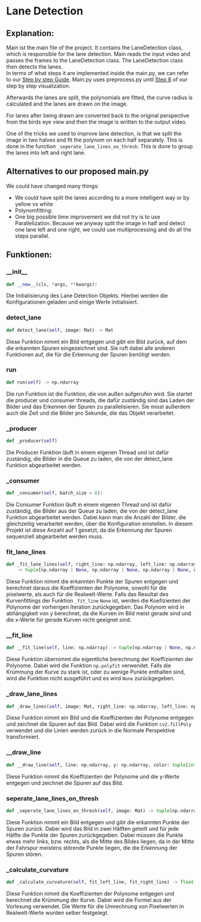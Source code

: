 # Lane Detection

## Explanation:
Main ist the main file of the project. It contains the LaneDetection class, which is responsible for the lane detection.
Main reads the input video and passes the frames to the LaneDetection class. The LaneDetection class then detects the lanes.   
In terms of what steps it are implemented inside the main.py, we can refer to our [Step by step Guide](step_by_step.ipynb). Main.py uses preprocess.py until [Step 8](step_by_step.ipynb) of our step by step visualization.

Afterwards the lanes are split, the polynomials are fitted, the curve radius is calculated and the lanes are drawn on the image.

For lanes after being drawn are converted back to the original perspective from the birds eye view and then the image is written to the output video.

One of the tricks we used to improve lane detection, is that we split the image in two halves and fit the polynom on each half separately. This is done in the function `_seperate_lane_lines_on_thresh`. This is done to group the lanes into left and right lane.

## Alternatives to our proposed main.py

We could have changed many things:
- We could have split the lanes according to a more intelligent way or by yellow vs white
- Polynomfitting:
- One big possible time improvement we did not try is to use Parallelization. Because we anyway split the image in half and detect one lane left and one right, we could use multiprocessing and do all the steps parallel.

## Funktionen:

### \_\_init\_\_

```python
def __new__(cls, *args, **kwargs):
```
Die Initialisierung des Lane Detection Objekts. Hierbei werden die Konfigurationen geladen und einige Werte initialisiert.

### detect_lane

```python
def detect_lane(self, image: Mat) -> Mat
```
Diese Funktion nimmt ein Bild entgegen und gibt ein Bild zurück, auf dem die erkannten Spuren eingezeichnet sind. 
Sie ruft dabei alle anderen Funktionen auf, die für die Erkennung der Spuren benötigt werden.

### run
```python
def run(self) -> np.ndarray
```
Die run Funktion ist die Funktion, die von außen aufgerufen wird. Sie startet die producer und consumer threads, 
die dafür zuständig sind das Laden der Bilder und das Erkennen der Spuren zu parallelisieren. Sie misst außerdem auch 
die Zeit und die Bilder pro Sekunde, die das Objekt verarbeitet.

### \_producer

```python
def _producer(self)
```
Die Producer Funktion läuft in einem eigenen Thread und ist dafür zuständig, die Bilder in die Queue zu laden,
die von der detect_lane Funktion abgearbeitet werden.

### \_consumer

```python
def _consumer(self, batch_size = 8):
```
Die Consumer Funktion läuft in einem eigenen Thread und ist dafür zuständig, die Bilder aus der Queue zu laden,
die von der detect_lane Funktion abgearbeitet werden. Dabei kann man die Anzahl der Bilder, die gleichzeitig verarbeitet 
werden, über die Konfiguration einstellen. In diesem Projekt ist diese Anzahl auf 1 gesetzt, da die Erkennung der Spuren
sequenziell abgearbeitet werden muss.

### fit\_lane\_lines

```python
def _fit_lane_lines(self, right_line: np.ndarray, left_line: np.ndarray) \
    -> tuple[np.ndarray | None, np.ndarray | None, np.ndarray | None, np.ndarray | None]:
```

Diese Funktion nimmt die erkannten Punkte der Spuren entgegen und berechnet daraus die Koeffizienten der Polynome, 
sowohl für die pixelwerte, als auch für die Realwelt-Werte. Falls das Resultat des Kurvenfittings der Funktion 
`_fit_line` `None` ist, werden die Koefizienten der Polynome der vorherigen Iteration zurückgegeben. Das Polynom wird 
in abhängigkeit von y berechnet, da die Kurven im Bild meist gerade sind und die x-Werte für gerade Kurven nicht 
geeignet sind.

### _\_fit\_line

```python
def __fit_line(self, line: np.ndarray) -> tuple[np.ndarray | None, np.ndarray | None]:
```
Diese Funktion übernimmt die eigentliche berechnung der Koeffizienten der Polynome. Dabei wird die Funktion
`np.polyfit` verwendet. Falls die Krümmung der Kurve zu stark ist, oder zu wenige Punkte enthalten sind, 
wird die Funktion nicht ausgeführt und es wird `None` zurückgegeben.

### \_draw\_lane\_lines

```python
def _draw_lines(self, image: Mat, right_line: np.ndarray, left_line: np.ndarray) -> Mat:
```
Diese Funktion nimmt ein Bild und die Koeffizienten der Polynome entgegen und zeichnet die Spuren auf das Bild.
Dabei wird die Funktion `cv2.fillPoly` verwendet und die Linien werden zurück in die Normale Perspektive transformiert.

### \_\_draw\_line
    
```python
def __draw_line(self, line: np.ndarray, y: np.ndarray, color: tuple[int, int, int]) -> Mat:
```
Diese Funktion nimmt die Koeffizienten der Polynome und die y-Werte entgegen und zeichnet die Spuren auf das Bild.


### seperate_lane_lines_on_thresh

```python
def _seperate_lane_lines_on_thresh(self, image: Mat) -> tuple[np.ndarray, np.ndarray]:
```
Diese Funktion nimmt ein Bild entgegen und gibt die erkannten Punkte der Spuren zurück. Dabei wird das Bild in zwei 
Hälften geteilt und für jede Hälfte die Punkte der Spuren zurückgegeben. Dabei müssen die Punkte etwas mehr links, bzw. 
rechts, als die Mitte des Bildes liegen, da in der Mitte der Fahrspur meistens störende Punkte liegen, die die
Erkennung der Spuren stören.

### \_calculate\_curvature

```python
def _calculate_curvature(self, fit_left_line, fit_right_line) -> float:
```
Diese Funktion nimmt die Koeffizienten der Polynome entgegen und berechnet die Krümmung der Kurve. Dabei wird die
Formel aus der Vorlesung verwendet. Die Werte für die Umrechnung von Pixelwerten in Realwelt-Werte wurden selber 
festgelegt.

